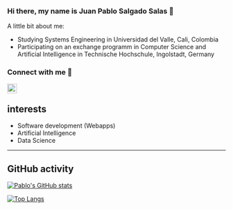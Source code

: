 ### Hi there, my name is Juan Pablo Salgado Salas 👋

A little bit about me:

- Studying Systems Engineering in Universidad del Valle, Cali, Colombia
- Participating on an exchange programm in Computer Science and Artificial Intelligence in Technische Hochschule, Ingolstadt, Germany 
### Connect with me 🤝

<a href="[https://www.linkedin.com/in/juan-pablo-salgado-salas](https://www.linkedin.com/in/juan-pablo-salgado-salas-b7486b21a/)">
  <img align="left" alt="Juan Pablo's Linkedin" width="22px" src="https://raw.githubusercontent.com/peterthehan/peterthehan/master/assets/linkedin.svg" />
</a>

</br>

## interests
- Software development (Webapps)
- Artificial Intelligence
- Data Science


---
## GitHub activity 
<!-- [![Pablo's GitHub stats](https://github-readme-stats.vercel.app/api?username=jpsas31)](https://github.com/anuraghazra/github-readme-stats) -->
[![Pablo's GitHub stats](https://github-readme-stats-brundabharadwaj.vercel.app/api?username=jpsas31)](https://github.com/anuraghazra/github-readme-stats)

[![Top Langs](https://github-readme-stats-brundabharadwaj.vercel.app//api/top-langs/?username=jpsas31&layout=compact)](https://github.com/anuraghazra/github-readme-stats)

